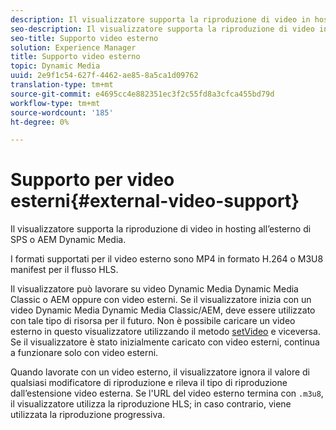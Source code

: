 ```yaml
---
description: Il visualizzatore supporta la riproduzione di video in hosting all’esterno di SPS o AEM Dynamic Media.
seo-description: Il visualizzatore supporta la riproduzione di video in hosting all’esterno di SPS o AEM Dynamic Media.
seo-title: Supporto video esterno
solution: Experience Manager
title: Supporto video esterno
topic: Dynamic Media
uuid: 2e9f1c54-627f-4462-ae85-8a5ca1d09762
translation-type: tm+mt
source-git-commit: e4695cc4e882351ec3f2c55fd8a3cfca455bd79d
workflow-type: tm+mt
source-wordcount: '185'
ht-degree: 0%

---
```



# Supporto per video esterni{#external-video-support}

Il visualizzatore supporta la riproduzione di video in hosting all’esterno di SPS o AEM Dynamic Media.

I formati supportati per il video esterno sono MP4 in formato H.264 o M3U8 manifest per il flusso HLS.

Il visualizzatore può lavorare su video Dynamic Media Dynamic Media Classic o AEM oppure con video esterni. Se il visualizzatore inizia con un video Dynamic Media Dynamic Media Classic/AEM, deve essere utilizzato con tale tipo di risorsa per il futuro. Non è possibile caricare un video esterno in questo visualizzatore utilizzando il metodo [setVideo](../../c-html5-aem-asset-viewers/c-html5-aem-video360/c-html5-aem-video360-javascriptapiref/r-html5-aem-video360-javascriptapiref-setvideo.md#reference-85d3422d6ce64a36ac74827120b5a17c) e viceversa. Se il visualizzatore è stato inizialmente caricato con video esterni, continua a funzionare solo con video esterni.

Quando lavorate con un video esterno, il visualizzatore ignora il valore di qualsiasi modificatore di riproduzione e rileva il tipo di riproduzione dall’estensione video esterna. Se l&#39;URL del video esterno termina con `.m3u8`, il visualizzatore utilizza la riproduzione HLS; in caso contrario, viene utilizzata la riproduzione progressiva.
